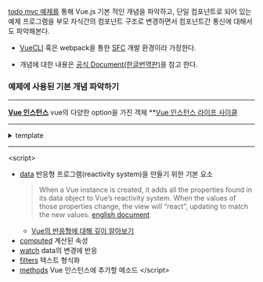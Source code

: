 [todo mvc 예제를](https://kr.vuejs.org/v2/examples/todomvc.html) 통해 Vue.js 기본 적인 개념을 파악하고,
단일 컴포넌트로 되어 있는 예제 프로그램을
부모 자식간의 컴포넌트 구조로 변경하면서 컴포넌트간 통신에 대해서도 파악해본다.

* [VueCLI](https://cli.vuejs.org/) 혹은 webpack을 통한 [SFC](https://kr.vuejs.org/v2/guide/single-file-components.html) 개발 환경이라 가정한다.

* 개념에 대한 내용은 [공식 Document(한글번역판)](https://kr.vuejs.org/v2/guide/)을 참고 한다.

### 예제에 사용된 기본 개념 파악하기

----

**[Vue 인스턴스](https://kr.vuejs.org/v2/guide/instance.html#Vue-%EC%9D%B8%EC%8A%A4%ED%84%B4%EC%8A%A4-%EB%A7%8C%EB%93%A4%EA%B8%B0)**
    vue의 다양한 option을 가진 객체
**[Vue 인스턴스 라이프 사이클](https://kr.vuejs.org/v2/guide/instance.html#%EC%9D%B8%EC%8A%A4%ED%84%B4%EC%8A%A4-%EB%9D%BC%EC%9D%B4%ED%94%84%EC%82%AC%EC%9D%B4%ED%81%B4-%ED%9B%85)

-----
<details>
        <summary> template</summary>

* [템플릿 문법](https://kr.vuejs.org/v2/guide/syntax.html)
* [보간법](https://kr.vuejs.org/v2/guide/syntax.html#%EB%B3%B4%EA%B0%84%EB%B2%95-Interpolation)
    {{ data }}
    가장 기본적인 데이터 바인딩 형태
    javascript 표현식 사용 가능 ( {{ number + 1 }}, {{ ok ? 'YES' : 'NO' }} )
* [디렉티브](https://kr.vuejs.org/v2/guide/syntax.html#%EB%94%94%EB%A0%89%ED%8B%B0%EB%B8%8C)
    tag의 속성 중 v- 시작하는 Vue.js 문법
    * [v-model](https://kr.vuejs.org/v2/guide/forms.html)
        input, textarea 엘리먼트 vue 인스턴스 data와 양방향 바인딩
    * [v-on](https://kr.vuejs.org/v2/guide/events.html)
        dom 이벤트 리스너
        jQuery에서 $('element').on('event', funtion(){...})
    * [v-bind](https://kr.vuejs.org/v2/guide/class-and-style.html)
        class, style을 동적으로 바인딩
        또는 tag 속성을 동적으로 바인딩
    * [v-for](https://kr.vuejs.org/v2/guide/list.html)
        숫자(range), 배열, 객체를 반복적으로 랜더링시에 사용
    * [custorm 디렉티브](https://kr.vuejs.org/v2/guide/custom-directive.html)
        todo item을 보여주는 input 속성 중 v-todo-focus="todo === editedTodo" 존재한다.    
        공식문서에 존재하지 않는 디렉티브이다. 하단의 javascript에서 커스텀하게 디렉티브를 선언한 것을 볼 수 있다.
        ```javascript
        directives: {
            'todo-focus': function(el, binding) {
                if (binding.value) {
                    el.focus();
                }
            },
        },
        ```
    * [v-if](https://kr.vuejs.org/v2/guide/conditional.html#v-if), [v-show](https://kr.vuejs.org/v2/guide/conditional.html#v-show)
        화면에서 엘리먼트롤 조건부로 표시
</details>

----

\<script>
* [data](https://kr.vuejs.org/v2/guide/instance.html#%EC%86%8D%EC%84%B1%EA%B3%BC-%EB%A9%94%EC%86%8C%EB%93%9C)
    반응형 프로그램(reactivity system)을 만들기 위한 기본 요소
    > When a Vue instance is created, it adds all the properties found in its data object to Vue’s reactivity system. When the values of those properties change, the view will “react”, updating to match the new values. [english document](https://vuejs.org/v2/guide/instance.html#Data-and-Methods)
    * [Vue의 반응형에 대해 깊이 알아보기](https://kr.vuejs.org/v2/guide/reactivity.html)
* [computed](https://kr.vuejs.org/v2/guide/computed.html)
    계산된 속성
* [watch](https://kr.vuejs.org/v2/guide/computed.html#watch-%EC%86%8D%EC%84%B1)
    data의 변경에 반응
* [filters](https://kr.vuejs.org/v2/guide/filters.html)
    텍스트 형식화
* [methods](https://kr.vuejs.org/v2/api/#methods)
    Vue 인스턴스에 추가할 메소드
\</script>
